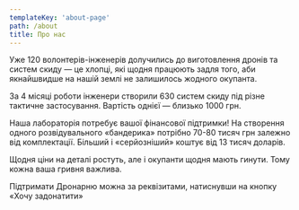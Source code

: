 ```yaml
---
templateKey: 'about-page'
path: /about
title: Про нас
---
```

Уже 120 волонтерів-інженерів долучились до виготовлення дронів та систем скиду — це хлопці, які щодня працюють задля того, аби якнайшвидше на нашій землі не залишилось жодного окупанта.

За 4 місяці роботи інженери створили 630 систем скиду під різне тактичне застосування. Вартість однієї — близько 1000 грн.

Наша лабораторія потребує вашої фінансової підтримки! На створення одного розвідувального «бандерика» потрібно 70-80 тисяч грн залежно від комплектації. Більший і «серйозніший» коштує від 13 тисяч доларів.

Щодня ціни на деталі ростуть, але і окупанти щодня мають гинути. Тому кожна ваша гривня важлива.

Підтримати Дронарню можна за реквізитами, натиснувши на кнопку «Хочу задонатити»
